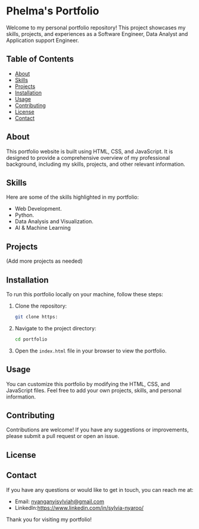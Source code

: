 # Phelma's Portfolio

Welcome to my personal portfolio repository! This project showcases my skills, projects, and experiences as a Software Engineer, Data Analyst
and Application support Engineer.

## Table of Contents
- [About](#about)
- [Skills](#skills)
- [Projects](#projects)
- [Installation](#installation)
- [Usage](#usage)
- [Contributing](#contributing)
- [License](#license)
- [Contact](#contact)

## About
This portfolio website is built using HTML, CSS, and JavaScript. It is designed to provide a comprehensive overview of my professional background, including my skills, projects, and other relevant information.

## Skills
Here are some of the skills highlighted in my portfolio:
- Web Development.
- Python.
- Data Analysis and Visualization.
- AI & Machine Learning

## Projects

(Add more projects as needed)

## Installation
To run this portfolio locally on your machine, follow these steps:

1. Clone the repository:
    ```bash
    git clone https:
    ```

2. Navigate to the project directory:
    ```bash
    cd portfolio
    ```

3. Open the `index.html` file in your browser to view the portfolio.

## Usage
You can customize this portfolio by modifying the HTML, CSS, and JavaScript files. Feel free to add your own projects, skills, and personal information.

## Contributing
Contributions are welcome! If you have any suggestions or improvements, please submit a pull request or open an issue.

## License

## Contact
If you have any questions or would like to get in touch, you can reach me at:

- Email: nyanganyisylviah@gmail.com
- LinkedIn:https://www.linkedin.com/in/sylvia-nyaroo/

Thank you for visiting my portfolio!
